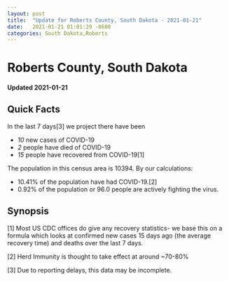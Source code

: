 ```yaml
---
layout: post
title:  "Update for Roberts County, South Dakota - 2021-01-21"
date:   2021-01-21 01:01:29 -0600
categories: South Dakota,Roberts
---
```


# Roberts County, South Dakota
#### Updated 2021-01-21

## Quick Facts

In the last 7 days[3] we project there have been
- *10* new cases of COVID-19
- *2* people have died of COVID-19
- *15* people have recovered from COVID-19[1]

The population in this census area is 10394. By our calculations:
- 10.41% of the population have had COVID-19.[2]
- 0.92% of the population or 96.0 people are actively fighting the virus.

## Synopsis




[1] Most US CDC offices do give any recovery statistics- we base this on a formula which looks at confirmed new cases
15 days ago (the average recovery time) and deaths over the last 7 days.

[2] Herd Immunity is thought to take effect at around ~70-80%

[3] Due to reporting delays, this data may be incomplete.
 
    